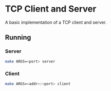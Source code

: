 # TCP Client and Server

A basic implementation of a TCP client and server.

## Running

### Server

```bash
make ARGS=<port> server
```

### Client

```bash
make ARGS=<addr>:<port> client
```
